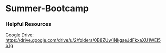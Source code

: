 # Summer-Bootcamp
### Helpful Resources
Google Drive: https://drive.google.com/drive/u/2/folders/0B8ZUw1NkgseJdFkxaXU1WEI5bTg
